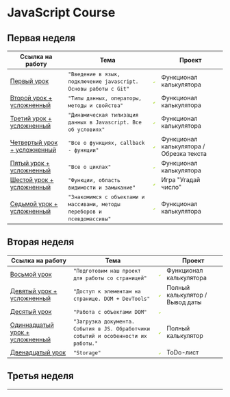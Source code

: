 # JavaScript Course

## Первая неделя 

Ссылка на работу | Тема | | Проект
--- | --- | --- | ---
[Первый урок](https://github.com/sergeevsite/JavaScript_13/tree/lesson01) | `"Введение в язык, подключение javascript. Основы работы с Git"` | ![](https://github.com/sergeevsite/JavaScript_13/blob/master/checkicon.png) | Функционал калькулятора
[Второй урок + усложненный](https://github.com/sergeevsite/JavaScript_13/tree/lesson02) | `"Типы данных, операторы, методы и свойства"` | ![](https://github.com/sergeevsite/JavaScript_13/blob/master/checkicon.png) | Функционал калькулятора
[Третий урок + усложненный](https://github.com/sergeevsite/JavaScript_13/tree/lesson03) | `"Динамическая типизация данных в Javascript. Все об условиях"` | ![](https://github.com/sergeevsite/JavaScript_13/blob/master/checkicon.png) | Функционал калькулятора
[Четвертый урок + усложненный](https://github.com/sergeevsite/JavaScript_13/tree/lesson04) | `"Все о функциях, callback - функции"` | ![](https://github.com/sergeevsite/JavaScript_13/blob/master/checkicon.png) | Функционал калькулятора / Обрезка текста
[Пятый урок + усложненный](https://github.com/sergeevsite/JavaScript_13/tree/lesson05) | `"Все о циклах"` | ![](https://github.com/sergeevsite/JavaScript_13/blob/master/checkicon.png) | Функционал калькулятора
[Шестой урок + усложненный](https://github.com/sergeevsite/JavaScript_13/tree/lesson06) | `"Функции, область видимости и замыкание"` | ![](https://github.com/sergeevsite/JavaScript_13/blob/master/checkicon.png) | Игра "Угадай число"
[Седьмой урок + усложненный](https://github.com/sergeevsite/JavaScript_13/tree/lesson07) | `"Знакомимся с объектами и массивами, методы переборов и псевдомассивы"` | ![](https://github.com/sergeevsite/JavaScript_13/blob/master/checkicon.png) | Функционал калькулятора

## Вторая неделя 

Ссылка на работу | Тема | | Проект
--- | --- | --- | ---
[Восьмой урок](https://github.com/sergeevsite/JavaScript_13/tree/lesson08) | `"Подготовим наш проект для работы со страницей"` | ![](https://github.com/sergeevsite/JavaScript_13/blob/master/checkicon.png) | Функционал калькулятора
[Девятый урок + усложненный](https://github.com/sergeevsite/JavaScript_13/tree/lesson09) | `"Доступ к элементам на странице. DOM + DevTools"` | ![](https://github.com/sergeevsite/JavaScript_13/blob/master/checkicon.png) | Полный калькулятор / Вывод даты
[Десятый урок](https://github.com/sergeevsite/JavaScript_13/tree/lesson10) | `"Работа с объектами DOM"` | ![](https://github.com/sergeevsite/JavaScript_13/blob/master/checkicon.png) 
[Одиннадцатый урок + усложненный](https://github.com/sergeevsite/JavaScript_13/tree/lesson11) | `"Загрузка документа. События в JS. Обработчики событий и особенности их работы."` | ![](https://github.com/sergeevsite/JavaScript_13/blob/master/checkicon.png) | Полный калькулятор
[Двенадцатый урок](https://github.com/sergeevsite/JavaScript_13/tree/lesson12) | `"Storage"` | ![](https://github.com/sergeevsite/JavaScript_13/blob/master/checkicon.png) | ToDo-лист

## Третья неделя 

___